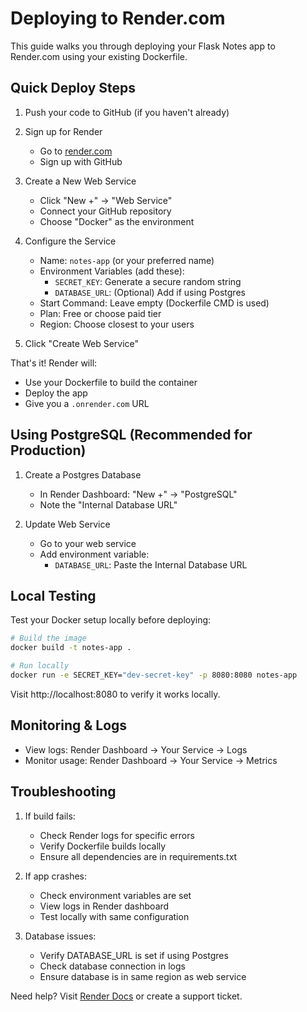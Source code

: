 # Deploying to Render.com

This guide walks you through deploying your Flask Notes app to Render.com using your existing Dockerfile.

## Quick Deploy Steps

1. Push your code to GitHub (if you haven't already)

2. Sign up for Render
   - Go to [render.com](https://render.com)
   - Sign up with GitHub

3. Create a New Web Service
   - Click "New +" -> "Web Service"
   - Connect your GitHub repository
   - Choose "Docker" as the environment

4. Configure the Service
   - Name: `notes-app` (or your preferred name)
   - Environment Variables (add these):
     - `SECRET_KEY`: Generate a secure random string
     - `DATABASE_URL`: (Optional) Add if using Postgres
   - Start Command: Leave empty (Dockerfile CMD is used)
   - Plan: Free or choose paid tier
   - Region: Choose closest to your users

5. Click "Create Web Service"

That's it! Render will:
- Use your Dockerfile to build the container
- Deploy the app
- Give you a `.onrender.com` URL

## Using PostgreSQL (Recommended for Production)

1. Create a Postgres Database
   - In Render Dashboard: "New +" -> "PostgreSQL"
   - Note the "Internal Database URL"

2. Update Web Service
   - Go to your web service
   - Add environment variable:
     - `DATABASE_URL`: Paste the Internal Database URL

## Local Testing

Test your Docker setup locally before deploying:

```bash
# Build the image
docker build -t notes-app .

# Run locally
docker run -e SECRET_KEY="dev-secret-key" -p 8080:8080 notes-app
```

Visit http://localhost:8080 to verify it works locally.

## Monitoring & Logs

- View logs: Render Dashboard -> Your Service -> Logs
- Monitor usage: Render Dashboard -> Your Service -> Metrics

## Troubleshooting

1. If build fails:
   - Check Render logs for specific errors
   - Verify Dockerfile builds locally
   - Ensure all dependencies are in requirements.txt

2. If app crashes:
   - Check environment variables are set
   - View logs in Render dashboard
   - Test locally with same configuration

3. Database issues:
   - Verify DATABASE_URL is set if using Postgres
   - Check database connection in logs
   - Ensure database is in same region as web service

Need help? Visit [Render Docs](https://render.com/docs) or create a support ticket.